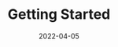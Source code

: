 ---
linktitle: ''
summary: ''
weight: 100
title: Getting Started
date: '2022-04-05'
draft: false
type: book
authors:
- admin
tags: ''
categories: ''
toc: true
profile: false
reading_time: true
share: true
featured: true
comments: true
disable_comment: false
commentable: true
editable: false
header:
  caption: ''
  image: ''
---